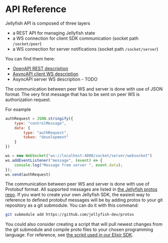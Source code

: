# API Reference

Jellyfish API is composed of three layers
* a REST API for managing Jellyfish state
* a WS connection for client SDK communication (socket path `/socket/peer`) 
* a WS connection for server notifications (socket path `/socket/server`)

You can find them here:
* [OpenAPI REST description](https://github.com/jellyfish-dev/jellyfish/blob/main/openapi.yaml)
* [AsyncAPI client WS description](https://github.com/jellyfish-dev/jellyfish/blob/main/docs/jellyfish-ws.yaml)
* AsyncAPI server WS description - TODO

The communication between peer WS and server is done with use of JSON format.
The very first message that has to be sent on peer WS is
authorization request.

For example

```js
authRequest = JSON.stringify({
    type: "controlMessage",
    data: {
        type: "authRequest",
        token: "development"
    }
})

ws = new WebSocket("ws://localhost:4000/socket/server/websocket")
ws.addEventListener("message", (event) => {
    console.log("Message from server ", event.data);
});
ws.send(authRequest)
```


The communication between peer WS and server is done with use of Protobuf format.
All supported messages are listed in [the Jellyfish protos repo](https://github.com/jellyfish-dev/protos).
If you want to create your own Jellyfish SDK, the easiest way to reference to defined protobuf messages will be by adding protos to your git repository as a git submodule. You can do it with this command:
```bash
git submodule add https://github.com/jellyfish-dev/protos
```
You could also consider creating a script that will pull newest changes from the git submodule and compile proto files to your chosen programming language. For reference, see [the script used in our Elixir SDK](https://github.com/jellyfish-dev/elixir_server_sdk/blob/RTC-231-move-server-notifications-to-protobuffs/compile_proto.sh).
